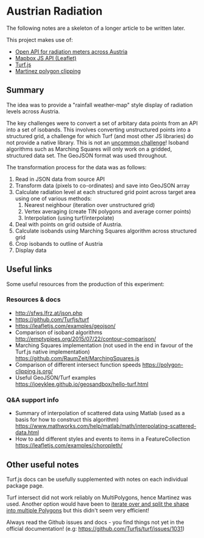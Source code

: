 # Austrian Radiation #

The following notes are a skeleton of a longer article to be written later.

This project makes use of:

- [Open API for radiation meters across Austria](http://sfws.lfrz.at/)
- [Mapbox JS API (Leaflet)](https://www.mapbox.com/mapbox.js/api/v3.1.1/)
- [Turf.js](http://turfjs.org/docs/)
- [Martinez polygon clipping](https://github.com/w8r/martinez)

## Summary ##

The idea was to provide a "rainfall weather-map" style display of radiation levels across Austria. 

The key challenges were to convert a set of arbitary data points from an API into a set of isobands. This involves converting unstructured points into a structured grid, a challenge for which Turf (and most other JS libraries) do not provide a native library. This is not an [uncommon challenge](https://gis.stackexchange.com/questions/76357/rendering-temperature-on-google-maps)! Isoband algorithms such as Marching Squares will only work on a gridded, structured data set. The GeoJSON format was used throughout. 

The transformation process for the data was as follows:

1. Read in JSON data from source API
2. Transform data (pixels to co-ordinates) and save into GeoJSON array
5. Calculate radiation level at each structured grid point across target area using one of various methods:
   1. Nearest neighbour (iteration over unstructured grid)
   2. Vertex averaging (create TIN polygons and average corner points)
   3. Interpolation (using turf/interpolate)
4. Deal with points on grid outside of Austria.
6. Calculate isobands using Marching Squares algorithm across structured grid
7. Crop isobands to outline of Austria
8. Display data

## Useful links ##

Some useful resources from the production of this experiment:

### Resources & docs ###

- http://sfws.lfrz.at/json.php
- https://github.com/Turfjs/turf
- https://leafletjs.com/examples/geojson/
- Comparison of isoband algorithms http://emptypipes.org/2015/07/22/contour-comparison/
- Marching Squares implementation (not used in the end in favour of the Turf.js native implementation) https://github.com/RaumZeit/MarchingSquares.js
- Comparison of different intersect function speeds https://polygon-clipping.js.org/
- Useful GeoJSON/Turf examples https://joeyklee.github.io/geosandbox/hello-turf.html

### Q&A support info ###

- Summary of interpolation of scattered data using Matlab (used as a basis for how to construct this algorithm) https://www.mathworks.com/help/matlab/math/interpolating-scattered-data.html
- How to add different styles and events to items in a FeatureCollection https://leafletjs.com/examples/choropleth/

## Other useful notes ##

Turf.js docs can be usefully supplemented with notes on each individual package page.

Turf intersect did not work reliably on MultiPolygons, hence Martinez was used. Another option would have been to [iterate over and split the shape into multiple Polygons](https://gis.stackexchange.com/questions/121396/convert-multipolygon-geojson-to-multiple-geojson-polygons) but this didn't seem very efficient!

Always read the Github issues and docs - you find things not yet in the official documentation! (e.g: https://github.com/Turfjs/turf/issues/1031)
